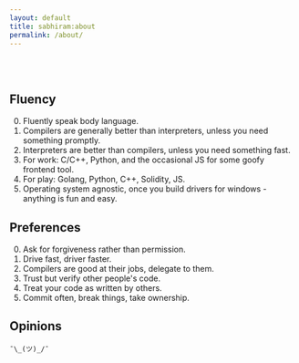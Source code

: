 ```yaml
---
layout: default
title: sabhiram:about
permalink: /about/
---
```


<br><br>


## Fluency

<ol start="0">
    <li>Fluently speak body language.</li>
    <li>Compilers are generally better than interpreters, unless you need something promptly.</li>
    <li>Interpreters are better than compilers, unless you need something fast.</li>
    <li>For work: C/C++, Python, and the occasional JS for some goofy frontend tool.</li>
    <li>For play: Golang, Python, C++, Solidity, JS.</li>
    <li>Operating system agnostic, once you build drivers for windows - anything is fun and easy.</li>
</ol>

## Preferences

<ol start="0">
    <li>Ask for forgiveness rather than permission.</li>
    <li>Drive fast, driver faster.</li>
    <li>Compilers are good at their jobs, delegate to them.</li>
    <li>Trust but verify other people's code.</li>
    <li>Treat your code as written by others.</li>
    <li>Commit often, break things, take ownership.</li>
</ol>

## Opinions

`¯\_(ツ)_/¯`

